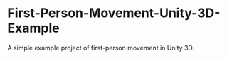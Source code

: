 # First-Person-Movement-Unity-3D-Example
A simple example project of first-person movement in Unity 3D.
